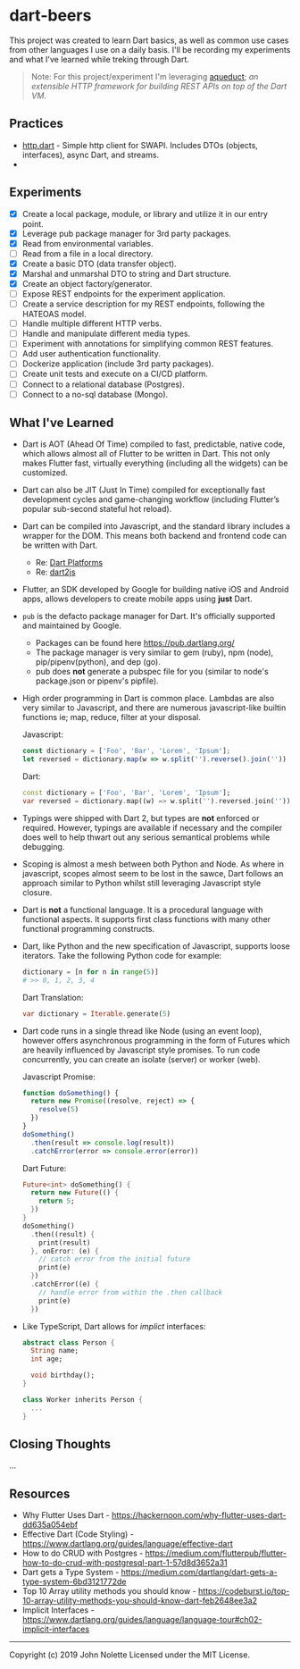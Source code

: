 # dart-beers

This project was created to learn Dart basics, as well as common use cases from other languages I use on a daily basis. I'll be recording my experiments and what I've learned while treking through Dart.

> Note: For this project/experiment I'm leveraging [aqueduct](https://aqueduct.io/); *an extensible HTTP framework for building REST APIs on top of the Dart VM*.

## Practices

* [http.dart](http://google.com) - Simple http client for SWAPI. Includes DTOs (objects, interfaces), async Dart, and streams.
*

## Experiments

* [x] Create a local package, module, or library and utilize it in our entry point.
* [x] Leverage pub package manager for 3rd party packages.
* [x] Read from environmental variables.
* [ ] Read from a file in a local directory.
* [x] Create a basic DTO (data transfer object).
* [x] Marshal and unmarshal DTO to string and Dart structure.
* [x] Create an object factory/generator.
* [ ] Expose REST endpoints for the experiment application.
* [ ] Create a service description for my REST endpoints, following the HATEOAS model.
* [ ] Handle multiple different HTTP verbs.
* [ ] Handle and manipulate different media types.
* [ ] Experiment with annotations for simplifying common REST features.
* [ ] Add user authentication functionality.
* [ ] Dockerize application (include 3rd party packages).
* [ ] Create unit tests and execute on a CI/CD platform.
* [ ] Connect to a relational database (Postgres).
* [ ] Connect to a no-sql database (Mongo).

## What I've Learned

* Dart is AOT (Ahead Of Time) compiled to fast, predictable, native code, which allows almost all of Flutter to be written in Dart. This not only makes Flutter fast, virtually everything (including all the widgets) can be customized.

* Dart can also be JIT (Just In Time) compiled for exceptionally fast development cycles and game-changing workflow (including Flutter’s popular sub-second stateful hot reload).

* Dart can be compiled into Javascript, and the standard library includes a wrapper for the DOM. This means both backend and frontend code can be written with Dart.
  * Re: [Dart Platforms](https://www.dartlang.org/guides/platforms)
  * Re: [dart2js](https://webdev.dartlang.org/tools/dart2js)

* Flutter, an SDK developed by Google for building native iOS and Android apps, allows developers to create mobile apps using **just** Dart.

* `pub` is the defacto package manager for Dart. It's officially supported and maintained by Google.
  * Packages can be found here https://pub.dartlang.org/
  * The package manager is very similar to gem (ruby), npm (node), pip/pipenv(python), and dep (go).
  * pub does **not** generate a pubspec file for you (similar to node's package.json or pipenv's pipfile).

* High order programming in Dart is common place. Lambdas are also very similar to Javascript, and there are numerous javascript-like builtin functions ie; map, reduce, filter at your disposal.


  Javascript:

  ```js
  const dictionary = ['Foo', 'Bar', 'Lorem', 'Ipsum'];
  let reversed = dictionary.map(w => w.split('').reverse().join(''))
  ```

  Dart:
  ```dart
  const dictionary = ['Foo', 'Bar', 'Lorem', 'Ipsum'];
  var reversed = dictionary.map((w) => w.split('').reversed.join(''));
  ```

* Typings were shipped with Dart 2, but types are **not** enforced or required. However, typings are available if necessary and the compiler does well to help thwart out any serious semantical problems while debugging.

* Scoping is almost a mesh between both Python and Node. As where in javascript, scopes almost seem to be lost in the sawce, Dart follows an approach similar to Python whilst still leveraging Javascript style closure.

* Dart is **not** a functional language. It is a procedural language with functional aspects. It supports first class functions with many other functional programming constructs.

* Dart, like Python and the new specification of Javascript, supports loose iterators. Take the following Python code for example:

  ```python
  dictionary = [n for n in range(5)]
  # >> 0, 1, 2, 3, 4
  ```

  Dart Translation:

  ```dart
  var dictionary = Iterable.generate(5)
  ```

* Dart code runs in a single thread like Node (using an event loop), however offers asynchronous programming in the form of Futures which are heavily influenced by Javascript style promises. To run code concurrently, you can create an isolate (server) or worker (web).

  Javascript Promise:
  ```js
  function doSomething() {
    return new Promise((resolve, reject) => {
      resolve(5)
    })
  }
  doSomething()
    .then(result => console.log(result))
    .catchError(error => console.error(error))
  ```

  Dart Future:
  ```dart
  Future<int> doSomething() {
    return new Future(() {
      return 5;
    })
  }
  doSomething()
    .then((result) {
      print(result)
    }, onError: (e) {
      // catch error from the initial future
      print(e)
    })
    .catchError((e) {
      // handle error from within the .then callback
      print(e)
    })
  ```

* Like TypeScript, Dart allows for *implict* interfaces:

  ```dart
  abstract class Person {
    String name;
    int age;

    void birthday();
  }

  class Worker inherits Person {
    ...
  }
  ```

## Closing Thoughts

...

## Resources

* Why Flutter Uses Dart - https://hackernoon.com/why-flutter-uses-dart-dd635a054ebf
* Effective Dart (Code Styling) - https://www.dartlang.org/guides/language/effective-dart
* How to do CRUD with Postgres - https://medium.com/flutterpub/flutter-how-to-do-crud-with-postgresql-part-1-57d8d3652a31
* Dart gets a Type System - https://medium.com/dartlang/dart-gets-a-type-system-6bd3121772de
* Top 10 Array utility methods you should know - https://codeburst.io/top-10-array-utility-methods-you-should-know-dart-feb2648ee3a2
* Implicit Interfaces - https://www.dartlang.org/guides/language/language-tour#ch02-implicit-interfaces

---

Copyright (c) 2019 John Nolette Licensed under the MIT License.
